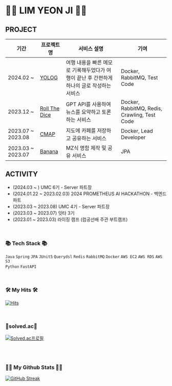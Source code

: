 <!-- ![header](https://capsule-render.vercel.app/api?type=wave&color=auto&height=300&section=header&text=Hello%20I'm%20Yeonjy&fontSize=60&animation=fadeIn) -->


# 👩‍🎤 LIM YEON JI 👩‍🎤

## PROJECT

| 기간 | 프로젝트명 | 서비스 설명 | 기여 |
| --- | --- | --- | --- |
| 2024.02 ~ | [YOLOG](https://github.com/pyro-yolog/yolog-server) | 여행 내용을 빠른 메모로 기록해두었다가 여행이 끝난 후 간편하게 하나의 글로 작성하는 서비스 | Docker, RabbitMQ, Test Code
| 2023.12 ~ | [Roll The Dice](https://github.com/tukcomCD2024/JinJiHan) | GPT API를 사용하여 뉴스를 요약하고 토론하는 서비스 | Docker, RabbitMQ, Redis, Crawling, Test Code
| 2023.07 ~ 2023.08 | [CMAP](https://github.com/UMCCMAP) | 지도에 카페를 저장하고 공유하는 서비스 | Docker, Lead Developer
| 2023.03 ~ 2023.07 | [Banana](https://github.com/ottention/banana_backend) | MZ식 명함 제작 및 공유 서비스 | JPA

## ACTIVITY

- (2024.03 ~ ) UMC 6기 - Server 파트장
- (2024.01.22 ~ 2023.02.03) 2024 PROMETHEUS AI HACKATHON - 백엔드 파트
- (2023.03 ~ 2023.08) UMC 4기 - Server 파트장
- (2023.03 ~ 2023.07) 잇타 3기
- (2023.01 ~ 2023.03) 라이징 캠프 (컴공선배 주관 부트캠프)

<br/>

### 📚 Tech Stack 📚
`Java` `Spring` `JPA` `JUnit5` `Querydsl` `Redis` `RabbitMQ` `Docker` `AWS EC2` `AWS RDS` `AWS S3`
<br/>
`Python` `FastAPI`

<br/>

### 🛠️ My Hits 🛠️
[![Hits](https://hits.seeyoufarm.com/api/count/incr/badge.svg?url=https%3A%2F%2Fgithub.com%2Fyeonjy&count_bg=%2322D1E5&title_bg=%23555555&icon=&icon_color=%23E7E7E7&title=hits&edge_flat=false)](https://hits.seeyoufarm.com)

<br/>

### 🏅solved.ac🏅
[![Solved.ac프로필](http://mazassumnida.wtf/api/v2/generate_badge?boj=on_your_mark)](https://solved.ac/on_your_mark)

<br/>
<br/>

### 👩‍💻 My Github Stats 👩‍💻
[![GitHub Streak](https://streak-stats.demolab.com?user=yeonjy&theme=merko&hide_border=true&border_radius=30&date_format=%5BY%20%5DM%20j)](https://git.io/streak-stats)
